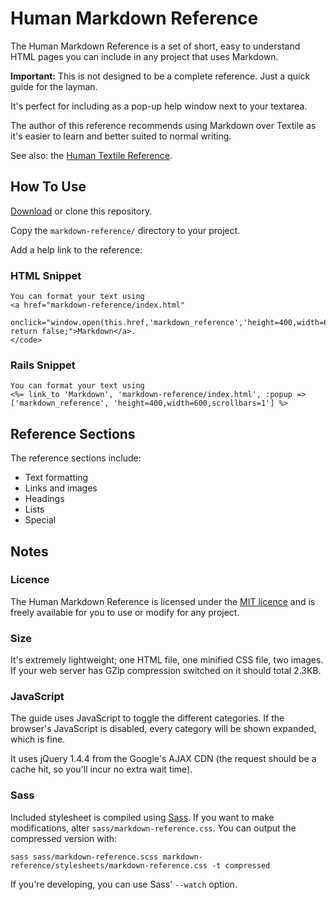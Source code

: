 # Human Markdown Reference

The Human Markdown Reference is a set of short, easy to understand HTML pages you can include in any project that uses Markdown.

**Important:** This is not designed to be a complete reference. Just a quick guide for the layman.

It's perfect for including as a pop-up help window next to your textarea.

The author of this reference recommends using Markdown over Textile as it's easier to learn and better suited to normal writing.

See also: the [Human Textile Reference](http://github.com/Aupajo/human-textile-reference).

## How To Use

[Download](http://github.com/Aupajo/human-markdown-reference/downloads) or clone this repository.

Copy the `markdown-reference/` directory to your project.

Add a help link to the reference:

### HTML Snippet


    You can format your text using
    <a href="markdown-reference/index.html"
       onclick="window.open(this.href,'markdown_reference','height=400,width=600,scrollbars=1'); return false;">Markdown</a>.
    </code>


### Rails Snippet

    You can format your text using
    <%= link_to 'Markdown', 'markdown-reference/index.html', :popup => ['markdown_reference', 'height=400,width=600,scrollbars=1'] %>


## Reference Sections

The reference sections include:

* Text formatting
* Links and images
* Headings
* Lists
* Special

## Notes

### Licence

The Human Markdown Reference is licensed under the [MIT licence](https://github.com/Aupajo/human-markdown-reference/blob/master/LICENCE) and is freely available for you to use or modify for any project.

### Size

It's extremely lightweight; one HTML file, one minified CSS file, two images. If your web server has GZip compression switched on it should total 2.3KB.

### JavaScript

The guide uses JavaScript to toggle the different categories. If the browser's JavaScript is disabled, every category will be shown expanded, which is fine.

It uses jQuery 1.4.4 from the Google's AJAX CDN (the request should be a cache hit, so you'll incur no extra wait time).

### Sass

Included stylesheet is compiled using [Sass](http://sass-lang.com/). If you want to make modifications, alter `sass/markdown-reference.css`. You can output the compressed version with:

    sass sass/markdown-reference.scss markdown-reference/stylesheets/markdown-reference.css -t compressed

If you're developing, you can use Sass' `--watch` option.

